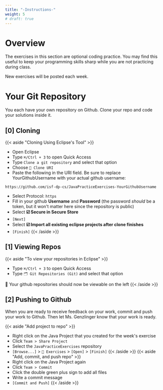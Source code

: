 ```yaml
---
title: "-Instructions-"
weight: 5
# draft: true
---
```

# Overview

The exercises in this section are optional coding practice. You may find this useful to keep your programming skills sharp while you are not practicing during class.

New exercises will be posted each week.

# Your Git Repository

You each have your own repository on Github. Clone your repo and code your solutions inside it. 

## [0] Cloning
{{< aside  "Cloning Using Eclipse's Tool" >}}
- Open Eclipse
- Type `⌘/Ctrl + 3` to open Quick Access
- Type `Clone a git repository` and select that option
- Choose `📝 Clone URI`
- Paste the following in the URI field. Be sure to replace YourGithubUsername with your actual github username:
```shell
https://github.com/isf-dp-cs/JavaPracticeExercises-YourGithubUsername
```
- Select Protocol: `https`
- Fill in your github **Username** and **Password** (the password *should* be a token, but it won't matter here since the repository is public)
- Select **☑️ Secure in Secure Store**
- `[Next]`
- Select **☑️ Import all existing eclipse projects after clone finishes**
- `[Finish]`
{{< /aside >}}

## [1] Viewing Repos

{{< aside "To view your repositories in Eclipse" >}}
- Type `⌘/Ctrl + 3` to open Quick Access
- Type `🗂 Git Repositories (Git)` and select that option

👀 Your github repositories should now be viewable on the left
{{< /aside >}}

## [2] Pushing to Github

When you are ready to receive feedback on your work, commit and push your work to Github. Then let Ms. Genzlinger know that your work is ready. 

{{< aside "Add project to repo" >}}
- Right click on the Java Project that you created for the week's exercise
- Click `Team > Share Project`
- Select the `JavaPracticeExercises` repository
- `[Browse...]` > `📁 Exercises` > `[Open]` > `[Finish]`
{{< /aside >}}
{{< aside "Add, commit, and push repo" >}}
- Right click on the Java Project again
- Click `Team > Commit`
- Click the double green plus sign to add all files
- Write a commit message
- `[Commit and Push]`
{{< /aside >}}